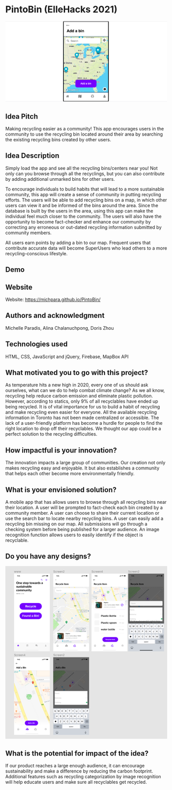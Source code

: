 # PintoBin (ElleHacks 2021)

![alt text](screenshot/screenshot.png)

## Idea Pitch
Making recycling easier as a community! This app encourages users in the community to use the recycling bin located around their area by searching the existing recycling bins created by other users.

## Idea Description
Simply load the app and see all the recycling bins/centers near you! Not only can you browse through all the recyclings, but you can also contribute by adding additional unmarked bins for other users.

To encourage individuals to build habits that will lead to a more sustainable community, this app will create a sense of community in putting recycling efforts. The users will be able to add recycling bins on a map, in which other users can view it and be informed of the bins around the area. Since the database is built by the users in the area, using this app can make the individual feel much closer to the community. The users will also have the opportunity to become fact-checker and enhance our community by correcting any erroneous or out-dated recycling information submitted by community members.

All users earn points by adding a bin to our map. Frequent users that contribute accurate data will become SuperUsers who lead others to a more recycling-conscious lifestyle.

## Demo

## Website

Website: 
https://michpara.github.io/PintoBin/

## Authors and acknowledgment
Michelle Paradis, Alina Chalanuchpong, Doris Zhou

## Technologies used

HTML, CSS, JavaScript and jQuery, Firebase, MapBox API

## What motivated you to go with this project?

As temperature hits a new high in 2020, every one of us should ask ourselves, what can we do to help combat climate change? As we all know, recycling help reduce carbon emission and eliminate plastic pollution. However, according to statics, only 9% of all recyclables have ended up being recycled. It is of vital importance for us to build a habit of recycling and make recycling even easier for everyone. All the available recycling information in Toronto has not been made centralized or accessible. The lack of a user-friendly platform has become a hurdle for people to find the right location to drop off their recyclables. We thought our app could be a perfect solution to the recycling difficulties.

## How impactful is your innovation?
The innovation impacts a large group of communities. Our creation not only makes recycling easy and enjoyable. It but also establishes a community that helps each other become more environmentally friendly.

## What is your envisioned solution?
A mobile app that has allows users to browse through all recycling bins near their location. A user will be prompted to fact-check each bin created by a community member. A user can choose to share their current location or use the search bar to locate nearby recycling bins. A user can easily add a recycling bin missing on our map. All submissions will go through a checking system before being published for a larger audience. An image recognition function allows users to easily identify if the object is recyclable.

## Do you have any designs?

![alt text](design/design.png)

## What is the potential for impact of the idea?
If our product reaches a large enough audience, it can encourage sustainability and make a difference by reducing the carbon footprint. Additional features such as recycling categorization by image recognition will help educate users and make sure all recyclables get recycled.
